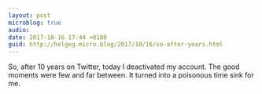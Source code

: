 ```yaml
---
layout: post
microblog: true
audio: 
date: 2017-10-16 17:44 +0100
guid: http://helgeg.micro.blog/2017/10/16/so-after-years.html
---
```

So, after 10 years on Twitter, today I deactivated my account. The good moments were few and far between. It turned into a poisonous time sink for me. 

